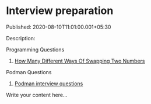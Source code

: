 # Interview preparation

Published: 2020-08-10T11:01:00.001+05:30

Description: <div dir="ltr" style="text-align: left;" trbidi="on">
      Programming Questions<br />
      <ol style="text-align: left;">
      <li><a
      href="https://svastikkka.blogspot.com/2020/08/how-many-different-ways-of-swapping-two.html"
      target="_blank">How Many Different Ways Of Swapping Two Numbers</a></li>
      </ol><div>Podman Questions</div><div><ol style="text-align:
      left;"><li><a
      href="https://www.svastikkka.com/2022/03/podman-interview-questions.html"
      target="_blank">Podman interview questions</a></li></ol></div>
      </div>


Write your content here...